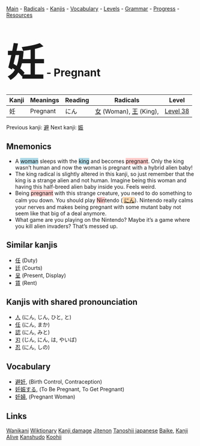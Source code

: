 <style> bigfont {font-size: 100px}</style>
[Main](../README.md) -
[Radicals](../radicals.md) -
[Kanjis](../kanjis.md) -
[Vocabulary](../vocabulary.md) -
[Levels](../levels.md) -
[Grammar](../grammar.md) - 
[Progress](../progress.md) -
[Resources](../resources.md)
# <bigfont> 妊</bigfont> - Pregnant 

| Kanji | Meanings | Reading | Radicals | Level |
| --- | --- | --- | --- | --- |
| 妊 | Pregnant | にん | [女](../radicals/女.md) (Woman), [王](../radicals/王.md) (King),  | [Level 38](../levels/wk_level38.md) |

Previous kanji: [避](避.md) Next kanji: [娠](娠.md) 

## Mnemonics
 * A <span style="background-color:#ADD8E6"> woman</span> sleeps with the <span style="background-color:#ADD8E6"> king</span> and becomes <span style="background-color:#ffcccb"> pregnant</span>. Only the king wasn’t human and now the woman is pregnant with a hybrid alien baby!
* The king radical is slightly altered in this kanji, so just remember that the king is a strange alien and not human. Imagine being this woman and having this half-breed alien baby inside you. Feels weird.
* Being <span style="background-color:#ffcccb"> pregnant</span> with this strange creature, you need to do something to calm you down. You should play <span style="background-color:#ffcccb"> Nin</span>tendo (<span style="background-color:#fed8b1"> [にん](https://jisho.org/search/にん)</span>). Nintendo really calms your nerves and makes being pregnant with some mutant baby not seem like that big of a deal anymore.
* What game are you playing on the Nintendo? Maybe it’s a game where you kill alien invaders? That’s messed up.


## Similar kanjis
 * [任](任.md) (Duty)
* [廷](廷.md) (Courts)
* [呈](呈.md) (Present, Display)
* [賃](賃.md) (Rent)



## Kanjis with shared pronounciation
 * [人](人.md) (にん, じん, ひと, と)
* [任](任.md) (にん, まか)
* [認](認.md) (にん, みと)
* [刃](刃.md) (じん, にん, は, やいば)
* [忍](忍.md) (にん, しの)



## Vocabulary
 * [避妊](../vocabulary/妊.md), (Birth Control, Contraception)
* [妊娠する](../vocabulary/妊.md), (To Be Pregnant, To Get Pregnant)
* [妊婦](../vocabulary/妊.md), (Pregnant Woman)




## Links 


[Wanikani](https://www.wanikani.com/kanji/妊)
[Wiktionary](https://en.wiktionary.org/wiki/妊)
[Kanji damage](http://www.kanjidamage.com/kanji/search?utf8=✓&q=妊)
[Jitenon](https://jitenon.com/kanji/妊)
[Tanoshii japanese](https://www.tanoshiijapanese.com/dictionary/kanji.cfm?k=妊)
[Baike](https://baike.baidu.com/item/妊),
[Kanji Alive](https://app.kanjialive.com/妊)
[Kanshudo](https://www.kanshudo.com/searchmn?q=妊)
[Koohii](https://kanji.koohii.com/study/kanji/妊)
